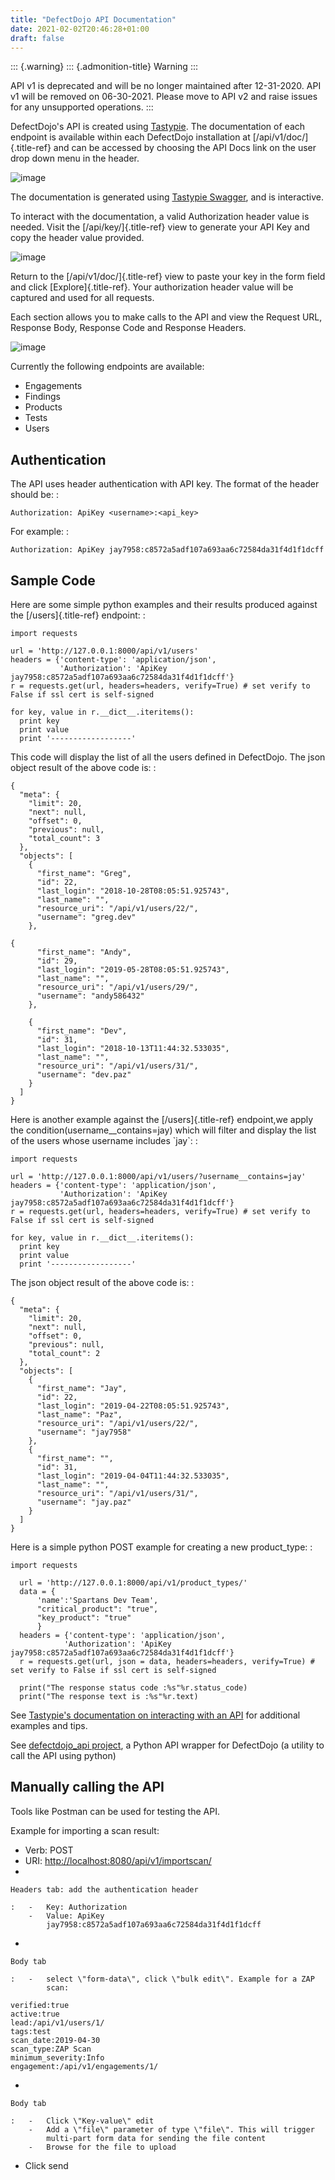 ```yaml
---
title: "DefectDojo API Documentation"
date: 2021-02-02T20:46:28+01:00
draft: false
---
```



::: {.warning}
::: {.admonition-title}
Warning
:::

API v1 is deprecated and will be no longer maintained after 12-31-2020.
API v1 will be removed on 06-30-2021. Please move to API v2 and raise
issues for any unsupported operations.
:::

DefectDojo\'s API is created using
[Tastypie](https://django-tastypie.readthedocs.org). The documentation
of each endpoint is available within each DefectDojo installation at
[/api/v1/doc/]{.title-ref} and can be accessed by choosing the API Docs
link on the user drop down menu in the header.

![image](../../images/api_1.png)

The documentation is generated using [Tastypie
Swagger](http://django-tastypie-swagger.readthedocs.org/), and is
interactive.

To interact with the documentation, a valid Authorization header value
is needed. Visit the [/api/key/]{.title-ref} view to generate your API
Key and copy the header value provided.

![image](../../images/api_3.png)

Return to the [/api/v1/doc/]{.title-ref} view to paste your key in the
form field and click [Explore]{.title-ref}. Your authorization header
value will be captured and used for all requests.

Each section allows you to make calls to the API and view the Request
URL, Response Body, Response Code and Response Headers.

![image](../../images/api_2.png)

Currently the following endpoints are available:

-   Engagements
-   Findings
-   Products
-   Tests
-   Users

Authentication
--------------

The API uses header authentication with API key. The format of the
header should be: :

    Authorization: ApiKey <username>:<api_key>

For example: :

    Authorization: ApiKey jay7958:c8572a5adf107a693aa6c72584da31f4d1f1dcff

Sample Code
-----------

Here are some simple python examples and their results produced against
the [/users]{.title-ref} endpoint: :

    import requests

    url = 'http://127.0.0.1:8000/api/v1/users'
    headers = {'content-type': 'application/json',
               'Authorization': 'ApiKey jay7958:c8572a5adf107a693aa6c72584da31f4d1f1dcff'}
    r = requests.get(url, headers=headers, verify=True) # set verify to False if ssl cert is self-signed

    for key, value in r.__dict__.iteritems():
      print key
      print value
      print '------------------'

This code will display the list of all the users defined in DefectDojo.
The json object result of the above code is: :

    {
      "meta": {
        "limit": 20,
        "next": null,
        "offset": 0,
        "previous": null,
        "total_count": 3
      },
      "objects": [
        {
          "first_name": "Greg",
          "id": 22,
          "last_login": "2018-10-28T08:05:51.925743",
          "last_name": "",
          "resource_uri": "/api/v1/users/22/",
          "username": "greg.dev"
        },

    {
          "first_name": "Andy",
          "id": 29,
          "last_login": "2019-05-28T08:05:51.925743",
          "last_name": "",
          "resource_uri": "/api/v1/users/29/",
          "username": "andy586432"
        },

        {
          "first_name": "Dev",
          "id": 31,
          "last_login": "2018-10-13T11:44:32.533035",
          "last_name": "",
          "resource_uri": "/api/v1/users/31/",
          "username": "dev.paz"
        }
      ]
    }

Here is another example against the [/users]{.title-ref} endpoint,we
apply the condition(username\_\_contains=jay) which will filter and
display the list of the users whose username includes \`jay\`: :

    import requests

    url = 'http://127.0.0.1:8000/api/v1/users/?username__contains=jay'
    headers = {'content-type': 'application/json',
               'Authorization': 'ApiKey jay7958:c8572a5adf107a693aa6c72584da31f4d1f1dcff'}
    r = requests.get(url, headers=headers, verify=True) # set verify to False if ssl cert is self-signed

    for key, value in r.__dict__.iteritems():
      print key
      print value
      print '------------------'

The json object result of the above code is: :

    {
      "meta": {
        "limit": 20,
        "next": null,
        "offset": 0,
        "previous": null,
        "total_count": 2
      },
      "objects": [
        {
          "first_name": "Jay",
          "id": 22,
          "last_login": "2019-04-22T08:05:51.925743",
          "last_name": "Paz",
          "resource_uri": "/api/v1/users/22/",
          "username": "jay7958"
        },
        {
          "first_name": "",
          "id": 31,
          "last_login": "2019-04-04T11:44:32.533035",
          "last_name": "",
          "resource_uri": "/api/v1/users/31/",
          "username": "jay.paz"
        }
      ]
    }

Here is a simple python POST example for creating a new product\_type: :

    import requests

      url = 'http://127.0.0.1:8000/api/v1/product_types/'
      data = {
          'name':'Spartans Dev Team',
          "critical_product": "true",
          "key_product": "true"
          }
      headers = {'content-type': 'application/json',
                'Authorization': 'ApiKey jay7958:c8572a5adf107a693aa6c72584da31f4d1f1dcff'}
      r = requests.get(url, json = data, headers=headers, verify=True) # set verify to False if ssl cert is self-signed

      print("The response status code :%s"%r.status_code)
      print("The response text is :%s"%r.text)

See [Tastypie\'s documentation on interacting with an
API](https://django-tastypie.readthedocs.org/en/latest/interacting.html)
for additional examples and tips.

See [defectdojo\_api
project](https://github.com/DefectDojo/defectdojo_api), a Python API
wrapper for DefectDojo (a utility to call the API using python)

Manually calling the API
------------------------

Tools like Postman can be used for testing the API.

Example for importing a scan result:

-   Verb: POST
-   URI: <http://localhost:8080/api/v1/importscan/>
-   

    Headers tab: add the authentication header

    :   -   Key: Authorization
        -   Value: ApiKey
            jay7958:c8572a5adf107a693aa6c72584da31f4d1f1dcff

-   

    Body tab

    :   -   select \"form-data\", click \"bulk edit\". Example for a ZAP
            scan:

<!-- -->

    verified:true
    active:true
    lead:/api/v1/users/1/
    tags:test
    scan_date:2019-04-30
    scan_type:ZAP Scan
    minimum_severity:Info
    engagement:/api/v1/engagements/1/

-   

    Body tab

    :   -   Click \"Key-value\" edit
        -   Add a \"file\" parameter of type \"file\". This will trigger
            multi-part form data for sending the file content
        -   Browse for the file to upload

-   Click send
